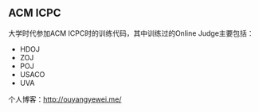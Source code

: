
## **ACM ICPC**

大学时代参加ACM ICPC时的训练代码，其中训练过的Online Judge主要包括：

 - HDOJ
 - ZOJ
 - POJ
 - USACO
 - UVA
 
个人博客：http://ouyangyewei.me/
